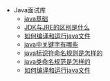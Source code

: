 <!-- docs/_sidebar.md --> 

* Java面试库
  * [java基础](/java基础/0面向对象编程有哪些特征.md)
  * [JDK与JRE的区别是什么](/菜单/2JDK与JRE的区别是什么.md)
  * [如何编译和运行java文件](/菜单/3如何编译和运行java文件.md)
  * [java中关键字有哪些](/菜单/4java中关键字有哪些.md)
  * [java标识符命名规则是怎样的](/菜单/5java标识符命名规则是怎样的.md)
  * [java类命名规范是怎样的](/菜单/6java类命名规范是怎样的.md)
  * [如何编译和运行java文件](/菜单/7如何编译和运行java文件.md)
  <!-- * [java基础](/java基础/0java基础.md) -->

<!-- * 搭建技巧
  * [实体管理](/菜单/5实体管理.md)
  * [数据字典](/菜单/6数据字典.md)
  * [菜单管理](/菜单/7菜单管理.md)
  * [页面管理](/菜单/8页面管理.md)
  * [权限管理](/权限管理/0权限管理.md)
  * [导入导出功能](/菜单/9导入导出.md) -->

